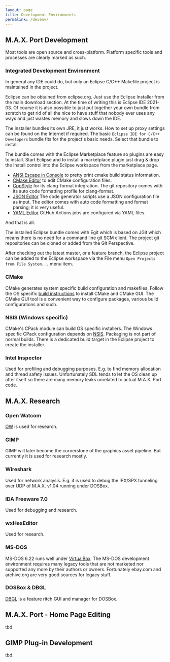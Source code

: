 ```yaml
---
layout: page
title: Development Environments
permalink: /devenv/
---
```


## M.A.X. Port Development

Most tools are open source and cross-platform. Platform specific tools and processes are clearly marked as such.

### Integrated Development Environment

In general any IDE could do, but only an Eclipse C/C++ Makefile project is maintained in the project.

Eclipse can be obtained from eclipse.org. Just use the Eclipse Installer from the main download section. At the time of writing this is Eclipse IDE 2021-03. Of course it is also possible to just put together your own bundle from scratch to get rid of all the nice to have stuff that nobody ever uses any ways and just wastes memory and slows down the IDE.

The installer bundles its own JRE, it just works. How to set up proxy settings can be found on the Internet if required. The basic `Eclipse IDE for C/C++ Developers` bundle fits for the project's basic needs. Select that bundle to install.

The bundle comes with the Eclipse Marketplace feature so plugins are easy to install. Start Eclipse and to install a marketplace plugin just drag & drop the Install control into the Eclipse workspace from the marketplace page.

- [ANSI Escape in Console](https://marketplace.eclipse.org/content/ansi-escape-console) to pretty print cmake build status information.
- [CMake Editor](https://marketplace.eclipse.org/content/cmake-editor) to edit CMake configuration files.
- [CppStyle](https://marketplace.eclipse.org/content/cppstyle) for its clang-format integration. The git repository comes with its auto code formatting profile for clang-format.
- [JSON Editor](https://marketplace.eclipse.org/content/json-editor-plugin) The code generator scripts use a JSON configuration file as input. The editor comes with auto code formatting and format parsing; it is very useful.
- [YAML Editor](https://marketplace.eclipse.org/content/yaml-editor) GitHub Actions jobs are configured via YAML files.

And that is all.

The installed Eclipse bundle comes with Egit which is based on JGit which means there is no need for a command line git SCM client. The project git repositories can be cloned or added from the Git Perspective.

After checking out the latest master, or a feature branch, the Eclipse project can be added to the Eclipse workspace via the File menu `Open Projects from File System...` menu item.

### CMake

CMake generates system specific build configuration and makefiles. Follow the OS specific [build instructions](build.md) to install CMake and CMake GUI. The CMake GUI tool is a convenient way to configure packages, various build configurations and such.

### NSIS (Windows specific)

CMake's CPack module can build OS specific installers. The Windows specific CPack configuration depends on [NSIS](https://nsis.sourceforge.io/Main_Page). Packaging is not part of normal builds. There is a dedicated build target in the Eclipse project to create the installer.

### Intel Inspector

Used for profiling and debugging purposes. E.g. to find memory allocation and thread safety issues. Unfortunately SDL tends to let the OS clean up after itself so there are many memory leaks unrelated to actual M.A.X. Port code.

## M.A.X. Research

### Open Watcom

[OW](http://open-watcom.github.io/) is used for research.

### GIMP

GIMP will later become the cornerstone of the graphics asset pipeline. But currently it is used for research mostly.

### Wireshark

Used for network analysis. E.g. it is used to debug the IPX/SPX tunneling over UDP of M.A.X. v1.04 running under DOSBox.

### IDA Freeware 7.0

Used for debugging and research.

### wxHexEditor

Used for research.

### MS-DOS

MS-DOS 6.22 runs well under [VirtualBox](https://www.virtualbox.org/). The MS-DOS development environment requires many legacy tools that are not marketed nor supported any more by their authors or owners. Fortunately ebay.com and archive.org are very good sources for legacy stuff.

### DOSBox & DBGL

[DBGL](https://dbgl.org/) is a feature ritch GUI and manager for DOSBox.

## M.A.X. Port - Home Page Editing

tbd.

## GIMP Plug-in Development

tbd.
